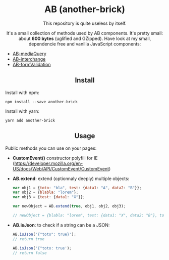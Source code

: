 <h1 align="center">AB (another-brick)</h1>

<p align="center">
This repository is quite useless by itself.
</p>
<p align="center">
It's a small collection of methods used by AB components. It's pretty small: about <strong>600 bytes</strong> (uglified and GZipped). Have look at my small, dependencie free and vanilla JavaScript components:
</p>

- [AB-mediaQuery](https://github.com/lordfpx/AB-mediaQuery)
- [AB-interchange](https://github.com/lordfpx/AB-interchange)
- [AB-formValidation](https://github.com/lordfpx/AB-formValidation)


<h2 align="center">Install</h2>

Install with npm:
```
npm install --save another-brick
````

Install with yarn:
```
yarn add another-brick
```


<h2 align="center">Usage</h2>

Public methods you can use on your pages:

- **CustomEvent()** constructor polyfill for IE (https://developer.mozilla.org/en-US/docs/Web/API/CustomEvent/CustomEvent)

- **AB.extend**: extend (optionnaly deeply) multiple objects:
  ```js
  var obj1 = {toto: "bla", test: {data1: "A", data2: "B"}};
  var obj2 = {blabla: "lorem"};
  var obj3 = {test: {data1: "X"}};

  var newObject = AB.extend(true, obj1, obj2, obj3);

  // newObject = {blabla: "lorem", test: {data1: "X", data2: "B"}, toto: "bla"}
  ```

- **AB.isJson**: to check if a string can be a JSON:
  ```js
  AB.isJson('{"toto": true}');
  // return true

  AB.isJson('{"toto: true');
  // return false
  ```
